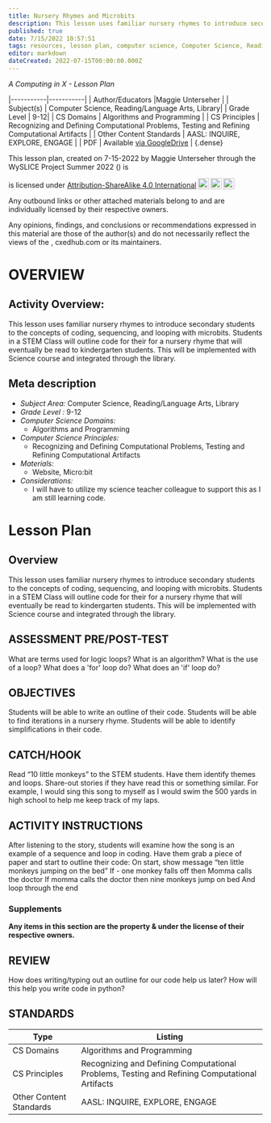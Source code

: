 ```yaml
---
title: Nursery Rhymes and Microbits
description: This lesson uses familiar nursery rhymes to introduce secondary students to the concepts of coding, sequencing, and looping with microbits. Students in a STEM Class will outline code for their for a nursery rhyme that will eventually be read to kindergarten students. This will be implemented with Science course and integrated through the library.
published: true
date: 7/15/2022 10:57:51
tags: resources, lesson plan, computer science, Computer Science, Reading/Language Arts, Library 
editor: markdown
dateCreated: 2022-07-15T00:00:00.000Z
---
```

*A Computing in X - Lesson Plan*

|-----------|-----------|
| Author/Educators |Maggie Unterseher |
| Subject(s) | Computer Science, Reading/Language Arts, Library|
| Grade Level | 9-12|
| CS Domains | Algorithms and Programming |
| CS Principles | Recognizing and Defining Computational Problems, Testing and Refining Computational Artifacts |
| Other Content Standards | AASL: INQUIRE, EXPLORE, ENGAGE | 
| PDF | Available [via GoogleDrive]() |
{.dense}






This lesson plan, created on 7-15-2022 by Maggie Unterseher through the  WySLICE Project Summer 2022 () is  <p xmlns:cc="http://creativecommons.org/ns#" >  is licensed under <a href="http://creativecommons.org/licenses/by-sa/4.0/?ref=chooser-v1" target="_blank" rel="license noopener noreferrer" style="display:inline-block;">Attribution-ShareAlike 4.0 International<img style="height:22px!important;margin-left:3px;vertical-align:text-bottom;" src="https://mirrors.creativecommons.org/presskit/icons/cc.svg?ref=chooser-v1"><img style="height:22px!important;margin-left:3px;vertical-align:text-bottom;" src="https://mirrors.creativecommons.org/presskit/icons/by.svg?ref=chooser-v1"><img style="height:22px!important;margin-left:3px;vertical-align:text-bottom;" src="https://mirrors.creativecommons.org/presskit/icons/sa.svg?ref=chooser-v1"></a></p>


Any outbound links or other attached materials belong to and are individually licensed by their respective owners. 


Any opinions, findings, and conclusions or recommendations expressed in this material are those of the author(s) and do not necessarily reflect the views of the , cxedhub.com or its maintainers.


# OVERVIEW
## Activity Overview:  
This lesson uses familiar nursery rhymes to introduce secondary students to the concepts of coding, sequencing, and looping with microbits. Students in a STEM Class will outline code for their for a nursery rhyme that will eventually be read to kindergarten students. This will be implemented with Science course and integrated through the library.
## Meta description
+ *Subject Area:* Computer Science, Reading/Language Arts, Library 
+ *Grade Level :* 9-12 
+ *Computer Science Domains:*
   + Algorithms and Programming
+ *Computer Science Principles:*
   + Recognizing and Defining Computational Problems, Testing and Refining Computational Artifacts
+ *Materials:* 
   + Website, Micro:bit
+ *Considerations:*
   + I will have to utilize my science teacher colleague to support this as I am still learning code.


# Lesson Plan
## Overview
This lesson uses familiar nursery rhymes to introduce secondary students to the concepts of coding, sequencing, and looping with microbits. Students in a STEM Class will outline code for their for a nursery rhyme that will eventually be read to kindergarten students. This will be implemented with Science course and integrated through the library.
## ASSESSMENT PRE/POST-TEST
What are terms used for logic loops?
What is an algorithm?
What is the use of a loop?
What does a 'for' loop do?
What does an 'if' loop do?
## OBJECTIVES
Students will be able to write an outline of their code.
Students will be able to find iterations in a nursery rhyme.
Students will be able to identify simplifications in their code.


## CATCH/HOOK
Read “10 little monkeys” to the STEM students. Have them identify themes and loops. Share-out stories if they have read this or something similar.
For example, I would sing this song to myself as I would swim the 500 yards in high school to help me keep track of my laps.


## ACTIVITY INSTRUCTIONS
After listening to the story, students will examine how the song is an example of a sequence and loop in coding.
Have them grab a piece of paper and start to outline their code:
On start, show message “ten little monkeys jumping on the bed”
If - one monkey falls off then Momma calls the doctor
If momma calls the doctor then nine monkeys jump on bed
And loop through the end


### Supplements
**Any items in this section are the property & under the license of their respective owners.**






## REVIEW
How does writing/typing out an outline for our code help us later? 
How will this help you write code in python?
## STANDARDS        
| Type | Listing | 
|-----------|-----------|
| CS Domains  | Algorithms and Programming|
| CS Principles   | Recognizing and Defining Computational Problems, Testing and Refining Computational Artifacts|
| Other Content Standards | AASL: INQUIRE, EXPLORE, ENGAGE  |
